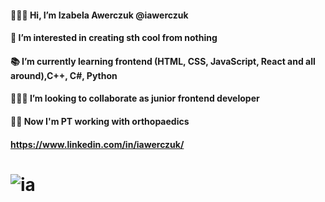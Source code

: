 #### 🙋🏼‍♀️ Hi, I’m Izabela Awerczuk @iawerczuk
#### 👀 I’m interested in creating sth cool from nothing 
#### 📚 I’m currently learning frontend (HTML, CSS, JavaScript, React and all around),C++, C#, Python
#### 👩🏼‍💻 I’m looking to collaborate as junior frontend developer   
#### 🙌🏻 Now I'm PT working with orthopaedics 
####     https://www.linkedin.com/in/iawerczuk/
# ![ia](https://user-images.githubusercontent.com/76216302/132400144-ed0087ee-6eb0-438b-95ff-9d2f9a5f0dcb.png)
